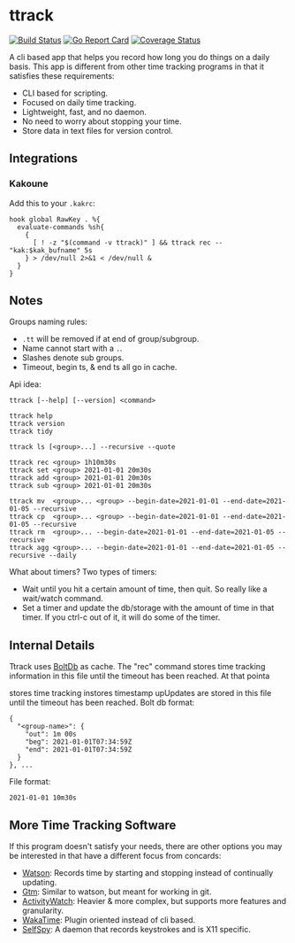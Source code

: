 # ttrack

[![Build Status](https://travis-ci.com/alanxoc3/ttrack.svg?branch=main)](https://travis-ci.com/alanxoc3/ttrack)
[![Go Report Card](https://goreportcard.com/badge/github.com/alanxoc3/ttrack)](https://goreportcard.com/report/github.com/alanxoc3/ttrack)
[![Coverage Status](https://coveralls.io/repos/github/alanxoc3/ttrack/badge.svg?branch=main)](https://coveralls.io/github/alanxoc3/ttrack?branch=main)

A cli based app that helps you record how long you do things on a daily basis. This app is different from other time tracking programs in that it satisfies these requirements:
- CLI based for scripting.
- Focused on daily time tracking.
- Lightweight, fast, and no daemon.
- No need to worry about stopping your time.
- Store data in text files for version control.



## Integrations
### Kakoune
Add this to your `.kakrc`:
```
hook global RawKey . %{
  evaluate-commands %sh{
    {
      [ ! -z "$(command -v ttrack)" ] && ttrack rec -- "kak:$kak_bufname" 5s
    } > /dev/null 2>&1 < /dev/null &
  }
}
```

## Notes
Groups naming rules:
- `.tt` will be removed if at end of group/subgroup.
- Name cannot start with a `.`.
- Slashes denote sub groups.
- Timeout, begin ts, & end ts all go in cache.

Api idea:
```
ttrack [--help] [--version] <command>

ttrack help
ttrack version
ttrack tidy

ttrack ls [<group>...] --recursive --quote

ttrack rec <group> 1h10m30s
ttrack set <group> 2021-01-01 20m30s
ttrack add <group> 2021-01-01 20m30s
ttrack sub <group> 2021-01-01 20m30s

ttrack mv  <group>... <group> --begin-date=2021-01-01 --end-date=2021-01-05 --recursive
ttrack cp  <group>... <group> --begin-date=2021-01-01 --end-date=2021-01-05 --recursive
ttrack rm  <group>... --begin-date=2021-01-01 --end-date=2021-01-05 --recursive
ttrack agg <group>... --begin-date=2021-01-01 --end-date=2021-01-05 --recursive --daily
```

What about timers? Two types of timers:
- Wait until you hit a certain amount of time, then quit. So really like a wait/watch command.
- Set a timer and update the db/storage with the amount of time in that timer. If you ctrl-c out of it, it will do some of the timer.


## Internal Details
Ttrack uses [BoltDb](https://github.com/etcd-io/bbolt) as cache. The "rec" command stores time tracking information in this file until the timeout has been reached. At that pointa

stores time tracking instores timestamp upUpdates are stored in this file until the timeout has been reached.
Bolt db format:
```
{
  "<group-name>": {
    "out": 1m 00s
    "beg": 2021-01-01T07:34:59Z
    "end": 2021-01-01T07:34:59Z
  }
}, ...
```

File format:
```
2021-01-01 10m30s
```

## More Time Tracking Software
If this program doesn't satisfy your needs, there are other options you may be interested in that have a different focus from concards:
* [Watson](https://tailordev.github.io/Watson/): Records time by starting and stopping instead of continually updating.
* [Gtm](https://github.com/laughedelic/gtm): Similar to watson, but meant for working in git.
* [ActivityWatch](https://github.com/ActivityWatch/activitywatch): Heavier & more complex, but supports more features and granularity.
* [WakaTime](https://wakatime.com/): Plugin oriented instead of cli based.
* [SelfSpy](https://github.com/selfspy/selfspy): A daemon that records keystrokes and is X11 specific.
